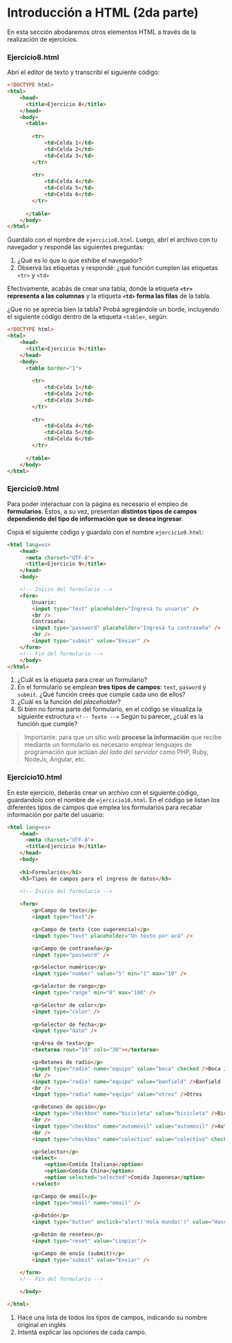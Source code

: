 

# Introducción a HTML  (2da parte) 

En esta sección abodaremos otros elementos HTML a través de la realización de ejercicios. 

### Ejercicio8.html 
Abrí el editor de texto y transcribí el siguiente código: 

```html
<!DOCTYPE html>
<html>
    <head>
      <title>Ejercicio 8</title>
    </head>
    <body>
      <table>
      
        <tr>
        	<td>Celda 1</td>
        	<td>Celda 2</td>
        	<td>Celda 3</td>
        </tr>
        
        <tr>
        	<td>Celda 4</td>
        	<td>Celda 5</td>
        	<td>Celda 6</td>
        </tr>
      
      </table>
    </body>
</html>
```

Guardalo con el nombre de `ejercicio8.html`. Luego, abrí el archivo con tu navegador y respondé las siguientes preguntas: 

1. ¿Qué es lo que lo que exhibe el navegador? 
2. Observá las etiquetas y respondé: ¿qué función cumplen las etiquetas `<tr>` y `<td>`

Efectivamente, acabás de crear una tabla, donde la etiqueta **`<tr>` representa a las columnas** y la etiqueta **`<td>` forma las filas** de la tabla. 

¿Que no se aprecia bien la tabla? Probá agregándole un borde, incluyendo el siguiente código dentro de la etiqueta `<table>`, según: 

```html
<!DOCTYPE html>
<html>
    <head>
      <title>Ejercicio 9</title>
    </head>
    <body>
      <table border="1">
      
        <tr>
        	<td>Celda 1</td>
        	<td>Celda 2</td>
        	<td>Celda 3</td>
        </tr>
        
        <tr>
        	<td>Celda 4</td>
        	<td>Celda 5</td>
        	<td>Celda 6</td>
        </tr>
      
      </table>
    </body>
</html>
```

 

### Ejercicio9.html 

Para poder interactuar con la página es necesario el empleo de **formularios**. Éstos, a su vez, presentan **distintos tipos de campos dependiendo del tipo de información que se desea ingresar**. 

Copiá el siguiente código y guardalo con el nombre `ejercicio9.html`:

```html
<html lang=es>
    <head>
      <meta charset="UTF-8">
      <title>Ejercicio 9</title>
    </head>
    <body>

    <!-- Inicio del formulario -->
    <form>
    	Usuario:
        <input type="text" placeholder="Ingresá tu usuario" />
       	<br />
       	Contraseña: 
        <input type="password" placeholder="Ingresá tu contraseña" />
		<br />
       	<input type="submit" value="Enviar" />
    </form>
    <!-- Fin del formulario -->
    </body>
</html>
```
1. ¿Cuál es la etiqueta para crear un formulario?
2. En el formulario se emplean **tres tipos de campos**: `text`, `pasword` y `submit`. ¿Qué función creés que cumple cada uno de ellos?
3. ¿Cuál es la función del _placeholder_?
4. Si bien no forma parte del formulario, en el código se visualiza la siguiente estructura `<!-- Texto -->` Según tu parecer, ¿cuál es la función que cumple?

> Importante: para que un sitio web **procese la información** que recibe mediante un formulario es necesario emplear lenguajes de programación que actúan _del lado del servidor_ como PHP, Ruby, NodeJs, Angular, etc. 

### Ejercicio10.html

En este ejercicio, deberás crear un archivo con el siguiente código, guardandolo con el nombre de `ejercicio10.html`. En el código se listan los diferentes tipos de campos que emplea los formularios para recabar información por parte del usuario: 


```html
<html lang=es>
    <head>
      <meta charset="UTF-8">
      <title>Ejercicio 9</title>
    </head>
    <body>
    
    <h1>Formularios</h1>
    <h3>Tipos de campos para el ingreso de datos</h3>

    <!-- Inicio del formulario -->
    
    <form>
        <p>Campo de texto</p>
        <input type="text"/>

        <p>Campo de texto (con sugerencia)</p>
        <input type="text" placeholder="Un texto por acá" />

        <p>Campo de contraseña</p>
        <input type="password" />

        <p>Selector numérico</p>
        <input type="number" value="5" min="1" max="10" />

        <p>Selector de rango</p>
        <input type="range" min="0" max="100" />

        <p>Selector de color</p>
        <input type="color" />
        
        <p>Selector de fecha</p>
        <input type="date" />

        <p>Área de texto</p>
        <textarea rows="10" cols="30"></textarea>

        <p>Botones de radio</p>
        <input type="radio" name="equipo" value="boca" checked />Boca Juniors
        <br />
        <input type="radio" name="equipo" value="banfield" />Banfield
        <br />
        <input type="radio" name="equipo" value="otros" />Otros

        <p>Botones de opción</p>
        <input type="checkbox" name="bicicleta" value="bicicleta" />Bicicleta
        <br />
        <input type="checkbox" name="automovil" value="automovil" />Automóvil
        <br />
        <input type="checkbox" name="colectivo" value="colectivo" checked />Colectivo

        <p>Selector</p>
        <select>
            <option>Comida Italiana</option>
            <option>Comida China</option>
            <option selected="selected">Comida Japonesa</option>
        </select>

        <p>Campo de email</p>
        <input type="email" name="email" />
     
        <p>Botón</p>
        <input type="button" onclick="alert('Hola mundo!')" value="Hacé clic" />

        <p>Botón de reseteo</p>
        <input type="reset" value="Limpiar"/>

        <p>Campo de envío (submit)</p>
        <input type="submit" value="Enviar" />

    </form>
    <!-- Fin del formulario -->
      
    </body>

</html>
```

1. Hacé una lista de todos los tipos de campos, indicando su nombre original en inglés
2. Intentá explicar las opciones de cada campo. 